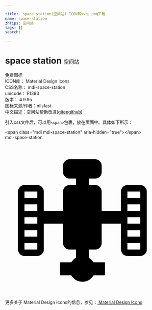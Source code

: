 ```yaml
---

title:  space station(空间站) ICON转svg、png下载
name: space-station
zhTips: 空间站
tags: []
search: 

---
```


# space station  <small style="font-size: 60%;font-weight: 100">空间站</small>


<div class="detail-page">
<p>
<span><span class="badge-success badge">免费图标</span> </span>
<br/>
<span>
ICON库：
<span class="badge-secondary badge">Material Design Icons</span> 
</span>
<br/>
<span>
CSS名称：
<span class="badge-secondary badge">mdi-space-station</span> 
</span>
<br/>
<span>
unicode：
<span class="badge-secondary badge">F1383</span> 
<copy-btn content='F1383' btn-title=""></copy-btn>
<copy-btn :content='String.fromCodePoint(parseInt("F1383", 16))' btn-title="复制U"></copy-btn>
</span>
<br/>
<span>
版本：
<span class="badge-secondary badge">4.9.95</span> 
</span>
<br/>
<span>图标来源/作者：<span class="badge-light badge">nilsfast</span></span> 
<br/>
<span class="zh-detail">中文描述：<span class="badge-primary badge">空间站</span><span class="help-link"><span>帮助改进</span>(<a href="https://gitee.com/liuwave/icon-helper/edit/master/json/material/space-station.json" target="_blank" rel="noopener noreferrer">gitee</a><a href="https://github.com/liuwave/icon-helper/edit/master/json/material/space-station.json" target="_blank" rel="noopener noreferrer">github</a></span>)</span><br/>
</p>
</div>
<div class="alert alert-dark">
  <i class="mdi mdi-space-station mdi-48px"></i>
  <i class="mdi mdi-space-station mdi-36px"></i>
  <i class="mdi mdi-space-station mdi-24px"></i>
  <i class="mdi mdi-space-station mdi-18px"></i>
</div>
<div>
  <p>引入css文件后，可以用<code>&lt;span&gt;</code>包裹，放在页面中。具体如下所示：    
  </p>
  <div class="alert alert-primary" style="font-size: 14px">
    &lt;span class="mdi mdi-space-station" aria-hidden="true"&gt;&lt;/span&gt;
    <copy-btn content='<span class="mdi mdi-space-station" aria-hidden="true"></span>'></copy-btn>
  </div>
  <div class="alert alert-secondary">
    <i class="mdi mdi-space-station"
    style="font-size: 24px"
    aria-hidden="true"></i> mdi-space-station
    <copy-btn content="mdi-space-station" btn-title="复制图标名称"></copy-btn>
  </div>
</div>
<div id="svg" class="svg-wrap">
<svg xmlns="http://www.w3.org/2000/svg" viewBox="0 0 24 24"><path d="M15.5 19V21H13.73C13.39 21.6 12.74 22 12 22C11.26 22 10.61 21.6 10.27 21H8.5V19H10.27C10.44 18.7 10.7 18.44 11 18.27V17H10C9.45 17 9 16.55 9 16V13H6V17C6 17.55 5.55 18 5 18H3C2.45 18 2 17.55 2 17V8C2 7.45 2.45 7 3 7H5C5.55 7 6 7.45 6 8V11H9V8C9 7.45 9.45 7 10 7H11V6H10C9.45 6 9 5.55 9 5V4C9 3.45 9.45 3 10 3H14C14.55 3 15 3.45 15 4V5C15 5.55 14.55 6 14 6H13V7H14C14.55 7 15 7.45 15 8V11H18V8C18 7.45 18.45 7 19 7H21C21.55 7 22 7.45 22 8V17C22 17.55 21.55 18 21 18H19C18.45 18 18 17.55 18 17V13H15V16C15 16.55 14.55 17 14 17H13V18.27C13.3 18.44 13.56 18.7 13.73 19H15.5M3 16V17H5V16H3M3 14V15H5V14H3M3 12V13H5V12H3M3 10V11H5V10H3M3 8V9H5V8H3M19 16V17H21V16H19M19 14V15H21V14H19M19 12V13H21V12H19M19 10V11H21V10H19M19 8V9H21V8H19Z" /></svg>
</div>
<detail full-name='mdi-space-station'></detail>
    
<div><p>更多关于 Material Design Icons的信息，参见：<a target="_blank" href="https://iconhelper.cn/material.html"> Material Design Icons</a>
</p></div>
